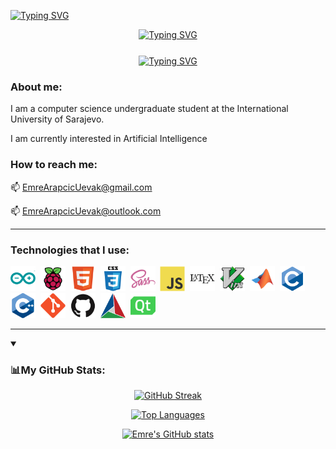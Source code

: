 <p>
<a href="https://git.io/typing-svg"><img src="https://readme-typing-svg.demolab.com?font=Fira+Code&duration=350&pause=4800&color=FCEE0C&repeat=false&width=250&height=30&lines=RENDERING;RENDERING+COMPLETE" alt="Typing SVG" /></a>
</p>

<p style="margin-bottom: 25px" align="center">
<a href="https://git.io/typing-svg"><img src="https://readme-typing-svg.demolab.com?font=Fira+Code&duration=150&pause=350&color=03D8F&multiline=true&repeat=false&width=430&height=320&lines=%E2%80%8E+%E2%80%8E+%E2%80%8E+%E2%80%8E+%E2%80%8E+%E2%80%8E+%E2%80%8E+%E2%80%8E+~%2B;+%E2%80%8E+;%E2%80%8E+%E2%80%8E+%E2%80%8E+%E2%80%8E+%E2%80%8E+%E2%80%8E+%E2%80%8E+%E2%80%8E+%E2%80%8E+%E2%80%8E+%E2%80%8E+%E2%80%8E+%E2%80%8E+%E2%80%8E+%E2%80%8E+%E2%80%8E+%E2%80%8E+*%E2%80%8E+%E2%80%8E+%E2%80%8E+%E2%80%8E+%E2%80%8E+%E2%80%8E+%E2%80%8E+%2B;%E2%80%8E+%E2%80%8E+%E2%80%8E+%E2%80%8E+%E2%80%8E+%E2%80%8E+%E2%80%8E+%E2%80%8E+%E2%80%8E+%E2%80%8E+%E2%80%8E+'%E2%80%8E+%E2%80%8E+%E2%80%8E+%E2%80%8E+%E2%80%8E+%E2%80%8E+%E2%80%8E+%E2%80%8E+%E2%80%8E+%E2%80%8E+%E2%80%8E+%E2%80%8E+%E2%80%8E+%E2%80%8E+%E2%80%8E+%E2%80%8E+%E2%80%8E+%E2%80%8E+%7C;%E2%80%8E+%E2%80%8E+%E2%80%8E+%E2%80%8E+%E2%80%8E+%E2%80%8E+%E2%80%8E+()%E2%80%8E+%E2%80%8E+%E2%80%8E+%E2%80%8E+.-.%2C%3D%22%60%60%22%3D.%E2%80%8E+%E2%80%8E+%E2%80%8E+%E2%80%8E+-%E2%80%8E+o%E2%80%8E+-;%E2%80%8E+%E2%80%8E+%E2%80%8E+%E2%80%8E+%E2%80%8E+%E2%80%8E+%E2%80%8E+%E2%80%8E+%E2%80%8E+%E2%80%8E+%E2%80%8E+%E2%80%8E+%E2%80%8E+'%3D%2F_%E2%80%8E+%E2%80%8E+%E2%80%8E+%E2%80%8E+%E2%80%8E+%E2%80%8E+%E2%80%8E+%5C%E2%80%8E+%E2%80%8E+%E2%80%8E+%E2%80%8E+%E2%80%8E+%7C;%E2%80%8E+%E2%80%8E+%E2%80%8E+%E2%80%8E+%E2%80%8E+%E2%80%8E+%E2%80%8E+%E2%80%8E+%E2%80%8E+%E2%80%8E+*%E2%80%8E+%E2%80%8E+%E2%80%8E+%7C%E2%80%8E+%E2%80%8E+'%3D._%E2%80%8E+%E2%80%8E+%E2%80%8E+%E2%80%8E+%7C;%E2%80%8E+%E2%80%8E+%E2%80%8E+%E2%80%8E+%E2%80%8E+%E2%80%8E+%E2%80%8E+%E2%80%8E+%E2%80%8E+%E2%80%8E+%E2%80%8E+%E2%80%8E+%E2%80%8E+%E2%80%8E+%E2%80%8E+%5C%E2%80%8E+%E2%80%8E+%E2%80%8E+%E2%80%8E+%E2%80%8E+%60%3D.%2F%60%2C%E2%80%8E+%E2%80%8E+%E2%80%8E+%E2%80%8E+%E2%80%8E+%E2%80%8E+%E2%80%8E+%E2%80%8E+';%E2%80%8E+%E2%80%8E+%E2%80%8E+%E2%80%8E+%E2%80%8E+%E2%80%8E+%E2%80%8E+%E2%80%8E+%E2%80%8E+%E2%80%8E+%E2%80%8E+%E2%80%8E+.%E2%80%8E+%E2%80%8E+%E2%80%8E+'%3D.__.%3D'%E2%80%8E+%60%3D'%E2%80%8E+%E2%80%8E+%E2%80%8E+%E2%80%8E+%E2%80%8E+%E2%80%8E+*;%E2%80%8E+%E2%80%8E+%E2%80%8E+%2B%E2%80%8E+%E2%80%8E+%E2%80%8E+%E2%80%8E+%E2%80%8E+%E2%80%8E+%E2%80%8E+%E2%80%8E+%E2%80%8E+%E2%80%8E+%E2%80%8E+%E2%80%8E+%E2%80%8E+%E2%80%8E+%E2%80%8E+%E2%80%8E+%E2%80%8E+%E2%80%8E+%E2%80%8E+%E2%80%8E+%E2%80%8E+%E2%80%8E+%E2%80%8E+%E2%80%8E+%E2%80%8E+%2B;%E2%80%8E+%E2%80%8E+%E2%80%8E+%E2%80%8E+%E2%80%8E+%E2%80%8E+%E2%80%8E+%E2%80%8E+O%E2%80%8E+%E2%80%8E+%E2%80%8E+%E2%80%8E+%E2%80%8E+%E2%80%8E+*%E2%80%8E+%E2%80%8E+%E2%80%8E+%E2%80%8E+%E2%80%8E+%E2%80%8E+%E2%80%8E+%E2%80%8E+'%E2%80%8E+%E2%80%8E+%E2%80%8E+%E2%80%8E+%E2%80%8E+%E2%80%8E+%E2%80%8E+." alt="Typing SVG" /></a>
</p>

<p align="center">
<a href="https://git.io/typing-svg"><img src="https://readme-typing-svg.demolab.com?font=Fira+Code&pause=1000&color=FCEE0C&center=true&width=435&lines=Computer+Science+Student;Math+Lover;Artificial+Intelligence+Enthusiast;Computer+Vision%2FGraphics+Enthusiast" alt="Typing SVG" /></a>
</p>

### About me:

I am a computer science undergraduate student at the International University of Sarajevo.

I am currently interested in Artificial Intelligence 

### How to reach me:

:mailbox: EmreArapcicUevak@gmail.com

:mailbox: EmreArapcicUevak@outlook.com

---

### Technologies that I use:

<div>
<img src="https://github.com/devicons/devicon/blob/master/icons/arduino/arduino-original.svg" title="Arduino" alt="Arduino" height="40"/>&nbsp;
<img src="https://github.com/devicons/devicon/blob/master/icons/raspberrypi/raspberrypi-original.svg" title="RaspberryPi" alt="RaspberryPi" height="40"/>&nbsp;
<img src="https://github.com/devicons/devicon/blob/master/icons/html5/html5-original.svg" title="HTML5" alt="HTML" height="40"/>&nbsp;
<img src="https://github.com/devicons/devicon/blob/master/icons/css3/css3-original-wordmark.svg" title="CSS3" alt="CSS" height="40"/>&nbsp;
<img src="https://github.com/devicons/devicon/blob/master/icons/sass/sass-original.svg" title="Sass" alt="Sass" height="40"/>&nbsp;
<img src="https://github.com/devicons/devicon/blob/master/icons/javascript/javascript-original.svg" title="JavaScript" alt="JavaScript" height="40"/>&nbsp;
<img src="https://github.com/devicons/devicon/blob/master/icons/latex/latex-original.svg" title="LaTeX" alt="LaTeX" height="40"/>&nbsp;
<img src="https://github.com/devicons/devicon/blob/master/icons/vim/vim-original.svg" title="VIM" alt="VIM" height="40"/>&nbsp;
<img src="https://github.com/devicons/devicon/blob/master/icons/matlab/matlab-original.svg" title="MatLab" alt="MatLab" height="40"/>&nbsp;
<img src="https://github.com/devicons/devicon/blob/master/icons/c/c-original.svg" title="C" alt="C" height="40"/>&nbsp;
<img src="https://github.com/devicons/devicon/blob/master/icons/cplusplus/cplusplus-original.svg" title="C++" alt="C++" height="40"/>&nbsp;
<img src="https://github.com/devicons/devicon/blob/master/icons/git/git-original.svg" title="Git" alt="Git" height="40"/>&nbsp;
<img src="https://github.com/devicons/devicon/blob/master/icons/github/github-original.svg" title="GitHub" alt="GitHub" height="40"/>&nbsp;
<img src="https://github.com/devicons/devicon/blob/master/icons/cmake/cmake-original.svg" title="CMake" alt="CMake" height="40"/>&nbsp;
<img src="https://github.com/devicons/devicon/blob/master/icons/qt/qt-original.svg" title="QT" alt="QT" height="40"/>&nbsp;
</div>

---

<details open>
<summary><h3>📊My GitHub Stats:</h3></summary>

<div align="center">

[![GitHub Streak](https://streak-stats.demolab.com?user=EmreArapcicUevak&theme=vision-friendly-dark&background=000000&dates=03D8F3&sideLabels=FCEE0C&currStreakLabel=FCEE0C&currStreakNum=03D8F3&sideNums=03D8F3&ring=FCEE0C)](https://git.io/streak-stats)

[![Top Languages](https://github-readme-stats.vercel.app/api/top-langs/?username=EmreArapcicUevak&layout=compact&bg_color=000000&title_color=fcee0c&text_color=03d8f3)](https://github.com/anuraghazra/github-readme-stats)

[![Emre's GitHub stats](https://github-readme-stats.vercel.app/api?username=EmreArapcicUevak&show_icons=true&bg_color=000000&title_color=fcee0c&text_color=03d8f3&icon_color=f8c8dc)](https://github.com/anuraghazra/github-readme-stats)
</div>

</details>
